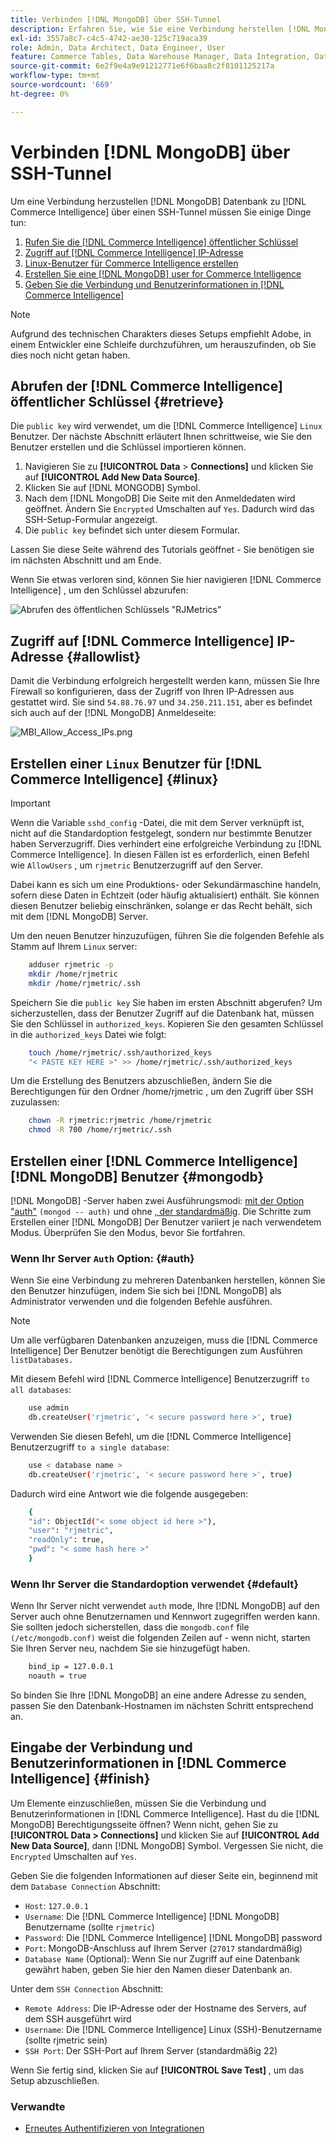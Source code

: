 ```yaml
---
title: Verbinden [!DNL MongoDB] über SSH-Tunnel
description: Erfahren Sie, wie Sie eine Verbindung herstellen [!DNL MongoDB] über SSH-Tunnel.
exl-id: 3557a8c7-c4c5-4742-ae30-125c719aca39
role: Admin, Data Architect, Data Engineer, User
feature: Commerce Tables, Data Warehouse Manager, Data Integration, Data Import/Export
source-git-commit: 6e2f9e4a9e91212771e6f6baa8c2f8101125217a
workflow-type: tm+mt
source-wordcount: '669'
ht-degree: 0%

---
```


# Verbinden [!DNL MongoDB] über SSH-Tunnel

Um eine Verbindung herzustellen [!DNL MongoDB] Datenbank zu [!DNL Commerce Intelligence] über einen SSH-Tunnel müssen Sie einige Dinge tun:

1. [Rufen Sie die [!DNL Commerce Intelligence] öffentlicher Schlüssel](#retrieve)
1. [Zugriff auf [!DNL Commerce Intelligence] IP-Adresse](#allowlist)
1. [Linux-Benutzer für Commerce Intelligence erstellen](#linux)
1. [Erstellen Sie eine [!DNL MongoDB] user for Commerce Intelligence](#mongodb)
1. [Geben Sie die Verbindung und Benutzerinformationen in [!DNL Commerce Intelligence]](#finish)

>[!NOTE]
>
>Aufgrund des technischen Charakters dieses Setups empfiehlt Adobe, in einem Entwickler eine Schleife durchzuführen, um herauszufinden, ob Sie dies noch nicht getan haben.

## Abrufen der [!DNL Commerce Intelligence] öffentlicher Schlüssel {#retrieve}

Die `public key` wird verwendet, um die [!DNL Commerce Intelligence] `Linux` Benutzer. Der nächste Abschnitt erläutert Ihnen schrittweise, wie Sie den Benutzer erstellen und die Schlüssel importieren können.

1. Navigieren Sie zu **[!UICONTROL Data** > **Connections]** und klicken Sie auf **[!UICONTROL Add New Data Source]**.
1. Klicken Sie auf [!DNL MONGODB] Symbol.
1. Nach dem [!DNL MongoDB] Die Seite mit den Anmeldedaten wird geöffnet. Ändern Sie `Encrypted` Umschalten auf `Yes`. Dadurch wird das SSH-Setup-Formular angezeigt.
1. Die `public key` befindet sich unter diesem Formular.

Lassen Sie diese Seite während des Tutorials geöffnet - Sie benötigen sie im nächsten Abschnitt und am Ende.

Wenn Sie etwas verloren sind, können Sie hier navigieren [!DNL Commerce Intelligence] , um den Schlüssel abzurufen:

![Abrufen des öffentlichen Schlüssels &quot;RJMetrics&quot;](../../../assets/MongoDB_Public_Key.gif)<!--{:.zoom}-->

## Zugriff auf [!DNL Commerce Intelligence] IP-Adresse {#allowlist}

Damit die Verbindung erfolgreich hergestellt werden kann, müssen Sie Ihre Firewall so konfigurieren, dass der Zugriff von Ihren IP-Adressen aus gestattet wird. Sie sind `54.88.76.97` und `34.250.211.151`, aber es befindet sich auch auf der [!DNL MongoDB] Anmeldeseite:

![MBI_Allow_Access_IPs.png](../../../assets/MBI_allow_access_IPs.png)

## Erstellen einer `Linux` Benutzer für [!DNL Commerce Intelligence] {#linux}

>[!IMPORTANT]
>
>Wenn die Variable `sshd_config` -Datei, die mit dem Server verknüpft ist, nicht auf die Standardoption festgelegt, sondern nur bestimmte Benutzer haben Serverzugriff. Dies verhindert eine erfolgreiche Verbindung zu [!DNL Commerce Intelligence]. In diesen Fällen ist es erforderlich, einen Befehl wie `AllowUsers` , um `rjmetric` Benutzerzugriff auf den Server.

Dabei kann es sich um eine Produktions- oder Sekundärmaschine handeln, sofern diese Daten in Echtzeit (oder häufig aktualisiert) enthält. Sie können diesen Benutzer beliebig einschränken, solange er das Recht behält, sich mit dem [!DNL MongoDB] Server.

Um den neuen Benutzer hinzuzufügen, führen Sie die folgenden Befehle als Stamm auf Ihrem `Linux` server:

```bash
    adduser rjmetric -p
    mkdir /home/rjmetric
    mkdir /home/rjmetric/.ssh
```

Speichern Sie die `public key` Sie haben im ersten Abschnitt abgerufen? Um sicherzustellen, dass der Benutzer Zugriff auf die Datenbank hat, müssen Sie den Schlüssel in `authorized_keys`. Kopieren Sie den gesamten Schlüssel in die `authorized_keys` Datei wie folgt:

```bash
    touch /home/rjmetric/.ssh/authorized_keys
    "< PASTE KEY HERE >" >> /home/rjmetric/.ssh/authorized_keys
```

Um die Erstellung des Benutzers abzuschließen, ändern Sie die Berechtigungen für den Ordner /home/rjmetric , um den Zugriff über SSH zuzulassen:

```bash
    chown -R rjmetric:rjmetric /home/rjmetric
    chmod -R 700 /home/rjmetric/.ssh
```

## Erstellen einer [!DNL Commerce Intelligence] [!DNL MongoDB] Benutzer {#mongodb}

[!DNL MongoDB] -Server haben zwei Ausführungsmodi: [mit der Option &quot;auth&quot;](#auth) `(mongod -- auth)` und ohne [, der standardmäßig](#default). Die Schritte zum Erstellen einer [!DNL MongoDB] Der Benutzer variiert je nach verwendetem Modus. Überprüfen Sie den Modus, bevor Sie fortfahren.

### Wenn Ihr Server `Auth` Option: {#auth}

Wenn Sie eine Verbindung zu mehreren Datenbanken herstellen, können Sie den Benutzer hinzufügen, indem Sie sich bei [!DNL MongoDB] als Administrator verwenden und die folgenden Befehle ausführen.

>[!NOTE]
>
>Um alle verfügbaren Datenbanken anzuzeigen, muss die [!DNL Commerce Intelligence] Der Benutzer benötigt die Berechtigungen zum Ausführen `listDatabases.`

Mit diesem Befehl wird [!DNL Commerce Intelligence] Benutzerzugriff `to all databases`:

```bash
    use admin
    db.createUser('rjmetric', '< secure password here >', true)
```

Verwenden Sie diesen Befehl, um die [!DNL Commerce Intelligence] Benutzerzugriff `to a single database`:

```bash
    use < database name >
    db.createUser('rjmetric', '< secure password here >', true)
```

Dadurch wird eine Antwort wie die folgende ausgegeben:

```bash
    {
    "id": ObjectId("< some object id here >"),
    "user": "rjmetric",
    "readOnly": true,
    "pwd": "< some hash here >"
    }
```

### Wenn Ihr Server die Standardoption verwendet {#default}

Wenn Ihr Server nicht verwendet `auth` mode, Ihre [!DNL MongoDB] auf den Server auch ohne Benutzernamen und Kennwort zugegriffen werden kann. Sie sollten jedoch sicherstellen, dass die `mongodb.conf` file `(/etc/mongodb.conf)` weist die folgenden Zeilen auf - wenn nicht, starten Sie Ihren Server neu, nachdem Sie sie hinzugefügt haben.

```bash
    bind_ip = 127.0.0.1
    noauth = true
```

So binden Sie Ihre [!DNL MongoDB] an eine andere Adresse zu senden, passen Sie den Datenbank-Hostnamen im nächsten Schritt entsprechend an.

## Eingabe der Verbindung und Benutzerinformationen in [!DNL Commerce Intelligence] {#finish}

Um Elemente einzuschließen, müssen Sie die Verbindung und Benutzerinformationen in [!DNL Commerce Intelligence]. Hast du die [!DNL MongoDB] Berechtigungsseite öffnen? Wenn nicht, gehen Sie zu **[!UICONTROL Data > Connections]** und klicken Sie auf **[!UICONTROL Add New Data Source]**, dann [!DNL MongoDB] Symbol. Vergessen Sie nicht, die `Encrypted` Umschalten auf `Yes`.

Geben Sie die folgenden Informationen auf dieser Seite ein, beginnend mit dem `Database Connection` Abschnitt:

* `Host`: `127.0.0.1`
* `Username`: Die [!DNL Commerce Intelligence] [!DNL MongoDB] Benutzername (sollte `rjmetric`)
* `Password`: Die [!DNL Commerce Intelligence] [!DNL MongoDB] password
* `Port`: MongoDB-Anschluss auf Ihrem Server (`27017` standardmäßig)
* `Database Name` (Optional): Wenn Sie nur Zugriff auf eine Datenbank gewährt haben, geben Sie hier den Namen dieser Datenbank an.

Unter dem `SSH Connection` Abschnitt:

* `Remote Address`: Die IP-Adresse oder der Hostname des Servers, auf dem SSH ausgeführt wird
* `Username`: Die [!DNL Commerce Intelligence] Linux (SSH)-Benutzername (sollte rjmetric sein)
* `SSH Port`: Der SSH-Port auf Ihrem Server (standardmäßig 22)

Wenn Sie fertig sind, klicken Sie auf **[!UICONTROL Save Test]** , um das Setup abzuschließen.

### Verwandte

* [Erneutes Authentifizieren von Integrationen](https://experienceleague.adobe.com/docs/commerce-knowledge-base/kb/how-to/mbi-reauthenticating-integrations.html)
